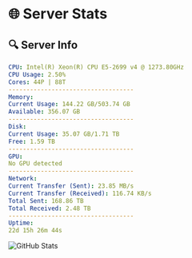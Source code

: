 # 🌐 Server Stats
## 🔍 Server Info
```yaml
CPU: Intel(R) Xeon(R) CPU E5-2699 v4 @ 1273.80GHz
CPU Usage: 2.50%
Cores: 44P | 88T
-----------------------------------
Memory:
Current Usage: 144.22 GB/503.74 GB
Available: 356.07 GB
-----------------------------------
Disk:
Current Usage: 35.07 GB/1.71 TB
Free: 1.59 TB
-----------------------------------
GPU:
No GPU detected
-----------------------------------
Network:
Current Transfer (Sent): 23.85 MB/s
Current Transfer (Received): 116.74 KB/s
Total Sent: 168.86 TB
Total Received: 2.48 TB
-----------------------------------
Uptime:
22d 15h 26m 44s
```
![GitHub Stats](https://img.shields.io/badge/Updated-2025-03-02_14:10:02-blue)